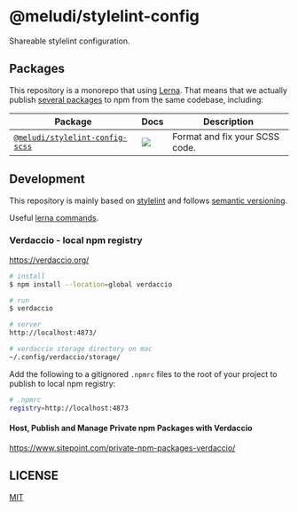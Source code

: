 # @meludi/stylelint-config

Shareable stylelint configuration.

## Packages

This repository is a monorepo that using [Lerna](https://github.com/lerna/lerna). That means that we actually publish [several packages](/packages) to npm from the same codebase, including:

| Package                                                                                                                  | Docs                                                                                                                                                                        | Description                    |
| ------------------------------------------------------------------------------------------------------------------------ | --------------------------------------------------------------------------------------------------------------------------------------------------------------------------- | ------------------------------ |
| [`@meludi/stylelint-config-scss`](https://github.com/meludi/stylelint-config/tree/master/packages/stylelint-config-scss) | [![](https://img.shields.io/badge/docs-readme-orange.svg?style=flat-square)](https://github.com/meludi/stylelint-config/tree/master/packages/stylelint-config-scss/#readme) | Format and fix your SCSS code. |

## Development

This repository is mainly based on [stylelint](https://stylelint.io/) and follows [semantic versioning](https://www.conventionalcommits.org/en/v1.0.0/).

Useful [lerna commands](https://lerna.js.org/docs/api-reference/commands).

### Verdaccio - local npm registry

https://verdaccio.org/

```sh
# install
$ npm install --location=global verdaccio

# run
$ verdaccio

# server
http://localhost:4873/

# verdaccio storage directory on mac
~/.config/verdaccio/storage/
```

Add the following to a gitignored `.npmrc` files to the root of your project to publish to local npm registry:

```sh
# .npmrc
registry=http://localhost:4873
```

#### Host, Publish and Manage Private npm Packages with Verdaccio

https://www.sitepoint.com/private-npm-packages-verdaccio/

## LICENSE

[MIT](LICENSE)
